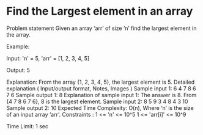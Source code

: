 
# Find the Largest element in an array

Problem statement
Given an array ‘arr’ of size ‘n’ find the largest element in the array.



Example:

Input: 'n' = 5, 'arr' = [1, 2, 3, 4, 5]

Output: 5

Explanation: From the array {1, 2, 3, 4, 5}, the largest element is 5.
Detailed explanation ( Input/output format, Notes, Images )
Sample input 1:
6
4 7 8 6 7 6 
Sample output 1:
8
Explanation of sample input 1:
The answer is 8.
From {4 7 8 6 7 6}, 8 is the largest element.
Sample input 2:
8
5 9 3 4 8 4 3 10 
Sample output 2:
10
Expected Time Complexity:
O(n), Where ‘n’ is the size of an input array ‘arr’.
Constraints :
1 <= 'n' <= 10^5
1 <= 'arr[i]' <= 10^9

Time Limit: 1 sec
